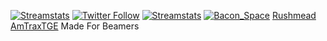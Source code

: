 [![Streamstats](https://img.shields.io/badge/StreamStats-BeamStatsDev-blue.svg)](https://github.com/StreamStats/BeamstatsDev)
[![Twitter Follow](https://img.shields.io/twitter/follow/TheStreamStats.svg?style=social)](http://twitter.com/TheStreamStats)
[![Streamstats](https://img.shields.io/badge/Stream-Stats-blue.svg)](https://github.com/StreamStats)
[![Bacon_Space](https://img.shields.io/badge/StreamStats-Bacon__Space-blue.svg)](https://beam.pro/Bacon_Space)
[Rushmead](https://beam.pro/Rushmead)
[AmTraxTGE](https://beam.pro/AmTraxTGE)
Made For Beamers

